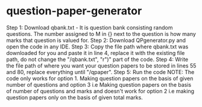 # question-paper-generator
Step 1: Download qbank.txt - It is question bank consisting random questions. The number assigned to M in {} next to the question is how many marks that question is valued for.
Step 2: Download QPgenerator.py and open the code in any IDE.
Step 3: Copy the file path where qbank.txt was downloaded for you and paste it in line 4, replace it with the existing file path, do not change the "/qbank.txt", "r")" part of the code.
Step 4: Write the file path of where you want your question papers to be stored in lines 55 and 80, replace everything until "/qpaper".
Step 5: Run the code
NOTE: The code only works for option 1. Making question papers on the basis of given number of questions and option 3 i.e Making question papers on the basis of number of questions and marks and doesn't work for option 2 i.e making question papers only on the basis of given total marks.
